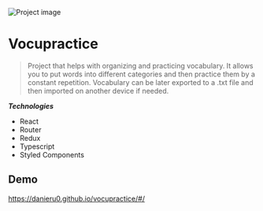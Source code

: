 ![Project image](https://i.ibb.co/swMxyc3/wef.png)

# Vocupractice

> Project that helps with organizing and practicing vocabulary.
> It allows you to put words into different categories and then practice them by a constant repetition.
> Vocabulary can be later exported to a .txt file and then imported on another device if needed.

***Technologies***

- React
- Router
- Redux
- Typescript
- Styled Components

## Demo
https://danieru0.github.io/vocupractice/#/
